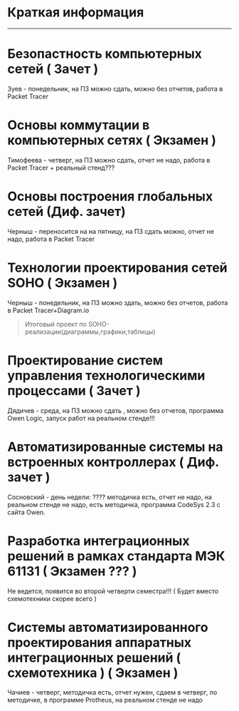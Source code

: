 # Краткая информация

---

# Безопастность компьютерных сетей ( Зачет )

Зуев - понедельник, на ПЗ можно сдать, можно без отчетов, работа в Packet Tracer

# Основы коммутации в компьютерных сетях ( Экзамен )

Тимофеева - четверг, на ПЗ можно сдать, отчет не надо, работа в Packet Tracer + реальный стенд???

# Основы построения глобальных сетей (Диф. зачет)

Черныш - переносится на на пятницу, на ПЗ сдать можно, отчет не надо, работа в Packet Tracer

# Технологии проектирования сетей SOHO ( Экзамен )

Черныш - понедельник, на ПЗ можно здать, можно без отчетов, работа в Packet Tracer+Diagram.io

> Итоговый проект по SOHO-реализации(диаграммы,графики,таблицы)

# Проектирование систем управления технологическими процессами ( Зачет )

Дядичев - среда, на ПЗ можно сдать , можно без отчетов, программа Owen Logic, запуск работ на реальном стенде!!!

# Автоматизированные системы на встроенных контроллерах ( Диф. зачет )

Сосновский - день недели: ???? методичка есть, отчет не надо, на реальном стенде не надо, есть методичка, программа CodeSys 2.3 с сайта Owen.

# Разработка интеграционных решений в рамках стандарта МЭК 61131 ( Экзамен ??? )

Не ведется, появится во второй четверти семестра!!! ( Будет вместо схемотехники скорее всего )

# Системы автоматизированного проектирования аппаратных интеграционных решений ( схемотехника ) ( Экзамен )

Чачиев - четверг, методичка есть, отчет нужен, сдаем в четверг, по методичке, в программе Protheus, на реальном стенде не надо
